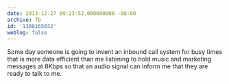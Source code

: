 ```yaml
---
date: 2013-12-27 09:23:52.000000000 -08:00
archive: fb
id: '1388165032'
weblog: false
---
```


Some day someone is going to invent an inbound call system for busy times that is more data efficient than me listening to hold music and marketing messages at 8Kbps so that an audio signal can inform me that they are ready to talk to me.
